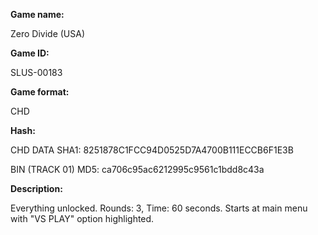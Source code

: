 **Game name:**

Zero Divide (USA)

**Game ID:**

SLUS-00183

**Game format:**

CHD

**Hash:**

CHD DATA SHA1: 8251878C1FCC94D0525D7A4700B111ECCB6F1E3B

BIN (TRACK 01) MD5: ca706c95ac6212995c9561c1bdd8c43a

**Description:**

Everything unlocked. Rounds: 3, Time: 60 seconds. Starts at main menu with "VS PLAY" option highlighted.